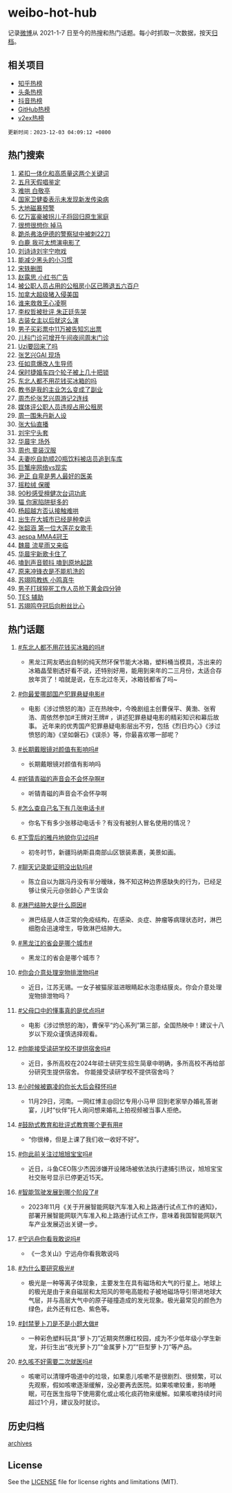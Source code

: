 # weibo-hot-hub

记录[微博](https://www.weibo.com)从 2021-1-7 日至今的热搜和热门话题。每小时抓取一次数据，按天[归档](archives)。

## 相关项目

- [知乎热榜](https://github.com/lonnyzhang423/zhihu-hot-hub)
- [头条热榜](https://github.com/lonnyzhang423/toutiao-hot-hub)
- [抖音热榜](https://github.com/lonnyzhang423/douyin-hot-hub)
- [GitHub热榜](https://github.com/lonnyzhang423/github-hot-hub)
- [v2ex热榜](https://github.com/lonnyzhang423/v2ex-hot-hub)


`更新时间：2023-12-03 04:09:12 +0800`

## 热门搜索

1. [紧扣一体化和高质量这两个关键词](https://m.weibo.cn/search?containerid=100103type%3D1%26t%3D10%26q%3D%23%E7%B4%A7%E6%89%A3%E4%B8%80%E4%BD%93%E5%8C%96%E5%92%8C%E9%AB%98%E8%B4%A8%E9%87%8F%E8%BF%99%E4%B8%A4%E4%B8%AA%E5%85%B3%E9%94%AE%E8%AF%8D%23&stream_entry_id=51&isnewpage=1&extparam=seat%3D1%26filter_type%3Drealtimehot%26cate%3D10103%26stream_entry_id%3D51%26dgr%3D0%26q%3D%2523%25E7%25B4%25A7%25E6%2589%25A3%25E4%25B8%2580%25E4%25BD%2593%25E5%258C%2596%25E5%2592%258C%25E9%25AB%2598%25E8%25B4%25A8%25E9%2587%258F%25E8%25BF%2599%25E4%25B8%25A4%25E4%25B8%25AA%25E5%2585%25B3%25E9%2594%25AE%25E8%25AF%258D%2523%26c_type%3D51%26pos%3D0%26display_time%3D1701547751%26pre_seqid%3D1701547751358016154158)
1. [五月天假唱鉴定](https://m.weibo.cn/search?containerid=100103type%3D1%26t%3D10%26q%3D%E4%BA%94%E6%9C%88%E5%A4%A9%E5%81%87%E5%94%B1%E9%89%B4%E5%AE%9A&stream_entry_id=31&isnewpage=1&extparam=seat%3D1%26lcate%3D5001%26realpos%3D1%26stream_entry_id%3D31%26dgr%3D0%26pos%3D0%26band_rank%3D1%26cate%3D5001%26filter_type%3Drealtimehot%26q%3D%25E4%25BA%2594%25E6%259C%2588%25E5%25A4%25A9%25E5%2581%2587%25E5%2594%25B1%25E9%2589%25B4%25E5%25AE%259A%26flag%3D2%26c_type%3D31%26display_time%3D1701547751%26pre_seqid%3D1701547751358016154158)
1. [难哄 白敬亭](https://m.weibo.cn/search?containerid=100103type%3D1%26t%3D10%26q%3D%E9%9A%BE%E5%93%84+%E7%99%BD%E6%95%AC%E4%BA%AD&stream_entry_id=31&isnewpage=1&extparam=seat%3D1%26lcate%3D5001%26realpos%3D2%26stream_entry_id%3D31%26dgr%3D0%26pos%3D1%26band_rank%3D2%26cate%3D5001%26filter_type%3Drealtimehot%26q%3D%25E9%259A%25BE%25E5%2593%2584%2520%25E7%2599%25BD%25E6%2595%25AC%25E4%25BA%25AD%26flag%3D2%26c_type%3D31%26display_time%3D1701547751%26pre_seqid%3D1701547751358016154158)
1. [国家卫健委表示未发现新发传染病](https://m.weibo.cn/search?containerid=100103type%3D1%26t%3D10%26q%3D%23%E5%9B%BD%E5%AE%B6%E5%8D%AB%E5%81%A5%E5%A7%94%E8%A1%A8%E7%A4%BA%E6%9C%AA%E5%8F%91%E7%8E%B0%E6%96%B0%E5%8F%91%E4%BC%A0%E6%9F%93%E7%97%85%23&stream_entry_id=31&isnewpage=1&extparam=seat%3D1%26lcate%3D5001%26realpos%3D3%26stream_entry_id%3D31%26dgr%3D0%26pos%3D2%26band_rank%3D3%26cate%3D5001%26filter_type%3Drealtimehot%26q%3D%2523%25E5%259B%25BD%25E5%25AE%25B6%25E5%258D%25AB%25E5%2581%25A5%25E5%25A7%2594%25E8%25A1%25A8%25E7%25A4%25BA%25E6%259C%25AA%25E5%258F%2591%25E7%258E%25B0%25E6%2596%25B0%25E5%258F%2591%25E4%25BC%25A0%25E6%259F%2593%25E7%2597%2585%2523%26flag%3D0%26c_type%3D31%26display_time%3D1701547751%26pre_seqid%3D1701547751358016154158)
1. [大地磁暴预警](https://m.weibo.cn/search?containerid=100103type%3D1%26t%3D10%26q%3D%23%E5%A4%A7%E5%9C%B0%E7%A3%81%E6%9A%B4%E9%A2%84%E8%AD%A6%23&stream_entry_id=31&isnewpage=1&extparam=seat%3D1%26lcate%3D5001%26realpos%3D4%26stream_entry_id%3D31%26dgr%3D0%26pos%3D3%26band_rank%3D4%26cate%3D5001%26filter_type%3Drealtimehot%26q%3D%2523%25E5%25A4%25A7%25E5%259C%25B0%25E7%25A3%2581%25E6%259A%25B4%25E9%25A2%2584%25E8%25AD%25A6%2523%26flag%3D2%26c_type%3D31%26display_time%3D1701547751%26pre_seqid%3D1701547751358016154158)
1. [亿万富豪被拐儿子将回归原生家庭](https://m.weibo.cn/search?containerid=100103type%3D1%26t%3D10%26q%3D%23%E4%BA%BF%E4%B8%87%E5%AF%8C%E8%B1%AA%E8%A2%AB%E6%8B%90%E5%84%BF%E5%AD%90%E5%B0%86%E5%9B%9E%E5%BD%92%E5%8E%9F%E7%94%9F%E5%AE%B6%E5%BA%AD%23&stream_entry_id=31&isnewpage=1&extparam=seat%3D1%26lcate%3D5001%26realpos%3D5%26stream_entry_id%3D31%26dgr%3D0%26pos%3D4%26band_rank%3D5%26cate%3D5001%26filter_type%3Drealtimehot%26q%3D%2523%25E4%25BA%25BF%25E4%25B8%2587%25E5%25AF%258C%25E8%25B1%25AA%25E8%25A2%25AB%25E6%258B%2590%25E5%2584%25BF%25E5%25AD%2590%25E5%25B0%2586%25E5%259B%259E%25E5%25BD%2592%25E5%258E%259F%25E7%2594%259F%25E5%25AE%25B6%25E5%25BA%25AD%2523%26flag%3D2%26c_type%3D31%26display_time%3D1701547751%26pre_seqid%3D1701547751358016154158)
1. [很想很想你 掉马](https://m.weibo.cn/search?containerid=100103type%3D1%26t%3D10%26q%3D%E5%BE%88%E6%83%B3%E5%BE%88%E6%83%B3%E4%BD%A0+%E6%8E%89%E9%A9%AC&stream_entry_id=31&isnewpage=1&extparam=seat%3D1%26lcate%3D5001%26realpos%3D6%26stream_entry_id%3D31%26dgr%3D0%26pos%3D5%26band_rank%3D6%26cate%3D5001%26filter_type%3Drealtimehot%26q%3D%25E5%25BE%2588%25E6%2583%25B3%25E5%25BE%2588%25E6%2583%25B3%25E4%25BD%25A0%2520%25E6%258E%2589%25E9%25A9%25AC%26flag%3D2%26c_type%3D31%26display_time%3D1701547751%26pre_seqid%3D1701547751358016154158)
1. [跪杀弗洛伊德的警察狱中被刺22刀](https://m.weibo.cn/search?containerid=100103type%3D1%26t%3D10%26q%3D%23%E8%B7%AA%E6%9D%80%E5%BC%97%E6%B4%9B%E4%BC%8A%E5%BE%B7%E7%9A%84%E8%AD%A6%E5%AF%9F%E7%8B%B1%E4%B8%AD%E8%A2%AB%E5%88%BA22%E5%88%80%23&stream_entry_id=31&isnewpage=1&extparam=seat%3D1%26lcate%3D5001%26realpos%3D7%26stream_entry_id%3D31%26dgr%3D0%26pos%3D6%26band_rank%3D7%26cate%3D5001%26filter_type%3Drealtimehot%26q%3D%2523%25E8%25B7%25AA%25E6%259D%2580%25E5%25BC%2597%25E6%25B4%259B%25E4%25BC%258A%25E5%25BE%25B7%25E7%259A%2584%25E8%25AD%25A6%25E5%25AF%259F%25E7%258B%25B1%25E4%25B8%25AD%25E8%25A2%25AB%25E5%2588%25BA22%25E5%2588%2580%2523%26flag%3D2%26c_type%3D31%26display_time%3D1701547751%26pre_seqid%3D1701547751358016154158)
1. [白鹿 我可太想演电影了](https://m.weibo.cn/search?containerid=100103type%3D1%26t%3D10%26q%3D%E7%99%BD%E9%B9%BF+%E6%88%91%E5%8F%AF%E5%A4%AA%E6%83%B3%E6%BC%94%E7%94%B5%E5%BD%B1%E4%BA%86&stream_entry_id=31&isnewpage=1&extparam=seat%3D1%26lcate%3D5001%26realpos%3D8%26stream_entry_id%3D31%26dgr%3D0%26pos%3D7%26band_rank%3D8%26cate%3D5001%26filter_type%3Drealtimehot%26q%3D%25E7%2599%25BD%25E9%25B9%25BF%2520%25E6%2588%2591%25E5%258F%25AF%25E5%25A4%25AA%25E6%2583%25B3%25E6%25BC%2594%25E7%2594%25B5%25E5%25BD%25B1%25E4%25BA%2586%26flag%3D2%26c_type%3D31%26display_time%3D1701547751%26pre_seqid%3D1701547751358016154158)
1. [刘诗诗刘宇宁吻戏](https://m.weibo.cn/search?containerid=100103type%3D1%26t%3D10%26q%3D%E5%88%98%E8%AF%97%E8%AF%97%E5%88%98%E5%AE%87%E5%AE%81%E5%90%BB%E6%88%8F&stream_entry_id=31&isnewpage=1&extparam=seat%3D1%26lcate%3D5001%26realpos%3D9%26stream_entry_id%3D31%26dgr%3D0%26pos%3D8%26band_rank%3D9%26cate%3D5001%26filter_type%3Drealtimehot%26q%3D%25E5%2588%2598%25E8%25AF%2597%25E8%25AF%2597%25E5%2588%2598%25E5%25AE%2587%25E5%25AE%2581%25E5%2590%25BB%25E6%2588%258F%26flag%3D0%26c_type%3D31%26display_time%3D1701547751%26pre_seqid%3D1701547751358016154158)
1. [能减少黑头的小习惯](https://m.weibo.cn/search?containerid=100103type%3D1%26t%3D10%26q%3D%E8%83%BD%E5%87%8F%E5%B0%91%E9%BB%91%E5%A4%B4%E7%9A%84%E5%B0%8F%E4%B9%A0%E6%83%AF&stream_entry_id=31&isnewpage=1&extparam=seat%3D1%26lcate%3D5001%26realpos%3D10%26stream_entry_id%3D31%26dgr%3D0%26pos%3D9%26band_rank%3D10%26cate%3D5001%26filter_type%3Drealtimehot%26q%3D%25E8%2583%25BD%25E5%2587%258F%25E5%25B0%2591%25E9%25BB%2591%25E5%25A4%25B4%25E7%259A%2584%25E5%25B0%258F%25E4%25B9%25A0%25E6%2583%25AF%26flag%3D2%26c_type%3D31%26display_time%3D1701547751%26pre_seqid%3D1701547751358016154158)
1. [宋轶删图](https://m.weibo.cn/search?containerid=100103type%3D1%26t%3D10%26q%3D%23%E5%AE%8B%E8%BD%B6%E5%88%A0%E5%9B%BE%23&stream_entry_id=31&isnewpage=1&extparam=seat%3D1%26lcate%3D5001%26realpos%3D11%26stream_entry_id%3D31%26dgr%3D0%26pos%3D10%26band_rank%3D11%26cate%3D5001%26filter_type%3Drealtimehot%26q%3D%2523%25E5%25AE%258B%25E8%25BD%25B6%25E5%2588%25A0%25E5%259B%25BE%2523%26flag%3D2%26c_type%3D31%26display_time%3D1701547751%26pre_seqid%3D1701547751358016154158)
1. [赵露思 小红书广告](https://m.weibo.cn/search?containerid=100103type%3D1%26t%3D10%26q%3D%E8%B5%B5%E9%9C%B2%E6%80%9D+%E5%B0%8F%E7%BA%A2%E4%B9%A6%E5%B9%BF%E5%91%8A&stream_entry_id=31&isnewpage=1&extparam=seat%3D1%26lcate%3D5001%26realpos%3D12%26stream_entry_id%3D31%26dgr%3D0%26pos%3D11%26band_rank%3D12%26cate%3D5001%26filter_type%3Drealtimehot%26q%3D%25E8%25B5%25B5%25E9%259C%25B2%25E6%2580%259D%2520%25E5%25B0%258F%25E7%25BA%25A2%25E4%25B9%25A6%25E5%25B9%25BF%25E5%2591%258A%26flag%3D2%26c_type%3D31%26display_time%3D1701547751%26pre_seqid%3D1701547751358016154158)
1. [被公职人员占用的公租房小区已腾退五六百户](https://m.weibo.cn/search?containerid=100103type%3D1%26t%3D10%26q%3D%23%E8%A2%AB%E5%85%AC%E8%81%8C%E4%BA%BA%E5%91%98%E5%8D%A0%E7%94%A8%E7%9A%84%E5%85%AC%E7%A7%9F%E6%88%BF%E5%B0%8F%E5%8C%BA%E5%B7%B2%E8%85%BE%E9%80%80%E4%BA%94%E5%85%AD%E7%99%BE%E6%88%B7%23&stream_entry_id=31&isnewpage=1&extparam=seat%3D1%26lcate%3D5001%26realpos%3D13%26stream_entry_id%3D31%26dgr%3D0%26pos%3D12%26band_rank%3D13%26cate%3D5001%26filter_type%3Drealtimehot%26q%3D%2523%25E8%25A2%25AB%25E5%2585%25AC%25E8%2581%258C%25E4%25BA%25BA%25E5%2591%2598%25E5%258D%25A0%25E7%2594%25A8%25E7%259A%2584%25E5%2585%25AC%25E7%25A7%259F%25E6%2588%25BF%25E5%25B0%258F%25E5%258C%25BA%25E5%25B7%25B2%25E8%2585%25BE%25E9%2580%2580%25E4%25BA%2594%25E5%2585%25AD%25E7%2599%25BE%25E6%2588%25B7%2523%26flag%3D2%26c_type%3D31%26display_time%3D1701547751%26pre_seqid%3D1701547751358016154158)
1. [加拿大超级猪入侵美国](https://m.weibo.cn/search?containerid=100103type%3D1%26t%3D10%26q%3D%23%E5%8A%A0%E6%8B%BF%E5%A4%A7%E8%B6%85%E7%BA%A7%E7%8C%AA%E5%85%A5%E4%BE%B5%E7%BE%8E%E5%9B%BD%23&stream_entry_id=31&isnewpage=1&extparam=seat%3D1%26lcate%3D5001%26realpos%3D14%26stream_entry_id%3D31%26dgr%3D0%26pos%3D13%26band_rank%3D14%26cate%3D5001%26filter_type%3Drealtimehot%26q%3D%2523%25E5%258A%25A0%25E6%258B%25BF%25E5%25A4%25A7%25E8%25B6%2585%25E7%25BA%25A7%25E7%258C%25AA%25E5%2585%25A5%25E4%25BE%25B5%25E7%25BE%258E%25E5%259B%25BD%2523%26flag%3D2%26c_type%3D31%26display_time%3D1701547751%26pre_seqid%3D1701547751358016154158)
1. [谁来救救王心凌啊](https://m.weibo.cn/search?containerid=100103type%3D1%26t%3D10%26q%3D%E8%B0%81%E6%9D%A5%E6%95%91%E6%95%91%E7%8E%8B%E5%BF%83%E5%87%8C%E5%95%8A&stream_entry_id=31&isnewpage=1&extparam=seat%3D1%26lcate%3D5001%26realpos%3D15%26stream_entry_id%3D31%26dgr%3D0%26pos%3D14%26band_rank%3D15%26cate%3D5001%26filter_type%3Drealtimehot%26q%3D%25E8%25B0%2581%25E6%259D%25A5%25E6%2595%2591%25E6%2595%2591%25E7%258E%258B%25E5%25BF%2583%25E5%2587%258C%25E5%2595%258A%26flag%3D2%26c_type%3D31%26display_time%3D1701547751%26pre_seqid%3D1701547751358016154158)
1. [李权哲被批评 朱正廷先哭](https://m.weibo.cn/search?containerid=100103type%3D1%26t%3D10%26q%3D%E6%9D%8E%E6%9D%83%E5%93%B2%E8%A2%AB%E6%89%B9%E8%AF%84+%E6%9C%B1%E6%AD%A3%E5%BB%B7%E5%85%88%E5%93%AD&stream_entry_id=31&isnewpage=1&extparam=seat%3D1%26lcate%3D5001%26realpos%3D16%26stream_entry_id%3D31%26dgr%3D0%26pos%3D15%26band_rank%3D16%26cate%3D5001%26filter_type%3Drealtimehot%26q%3D%25E6%259D%258E%25E6%259D%2583%25E5%2593%25B2%25E8%25A2%25AB%25E6%2589%25B9%25E8%25AF%2584%2520%25E6%259C%25B1%25E6%25AD%25A3%25E5%25BB%25B7%25E5%2585%2588%25E5%2593%25AD%26flag%3D2%26c_type%3D31%26display_time%3D1701547751%26pre_seqid%3D1701547751358016154158)
1. [古装女主以后就这么演](https://m.weibo.cn/search?containerid=100103type%3D1%26t%3D10%26q%3D%E5%8F%A4%E8%A3%85%E5%A5%B3%E4%B8%BB%E4%BB%A5%E5%90%8E%E5%B0%B1%E8%BF%99%E4%B9%88%E6%BC%94&stream_entry_id=31&isnewpage=1&extparam=seat%3D1%26lcate%3D5001%26realpos%3D17%26stream_entry_id%3D31%26dgr%3D0%26pos%3D16%26band_rank%3D17%26cate%3D5001%26filter_type%3Drealtimehot%26q%3D%25E5%258F%25A4%25E8%25A3%2585%25E5%25A5%25B3%25E4%25B8%25BB%25E4%25BB%25A5%25E5%2590%258E%25E5%25B0%25B1%25E8%25BF%2599%25E4%25B9%2588%25E6%25BC%2594%26flag%3D0%26c_type%3D31%26display_time%3D1701547751%26pre_seqid%3D1701547751358016154158)
1. [男子买彩票中11万被告知忘出票](https://m.weibo.cn/search?containerid=100103type%3D1%26t%3D10%26q%3D%23%E7%94%B7%E5%AD%90%E4%B9%B0%E5%BD%A9%E7%A5%A8%E4%B8%AD11%E4%B8%87%E8%A2%AB%E5%91%8A%E7%9F%A5%E5%BF%98%E5%87%BA%E7%A5%A8%23&stream_entry_id=31&isnewpage=1&extparam=seat%3D1%26lcate%3D5001%26realpos%3D18%26stream_entry_id%3D31%26dgr%3D0%26pos%3D17%26band_rank%3D18%26cate%3D5001%26filter_type%3Drealtimehot%26q%3D%2523%25E7%2594%25B7%25E5%25AD%2590%25E4%25B9%25B0%25E5%25BD%25A9%25E7%25A5%25A8%25E4%25B8%25AD11%25E4%25B8%2587%25E8%25A2%25AB%25E5%2591%258A%25E7%259F%25A5%25E5%25BF%2598%25E5%2587%25BA%25E7%25A5%25A8%2523%26flag%3D0%26c_type%3D31%26display_time%3D1701547751%26pre_seqid%3D1701547751358016154158)
1. [儿科门诊可增开午间夜间周末门诊](https://m.weibo.cn/search?containerid=100103type%3D1%26t%3D10%26q%3D%23%E5%84%BF%E7%A7%91%E9%97%A8%E8%AF%8A%E5%8F%AF%E5%A2%9E%E5%BC%80%E5%8D%88%E9%97%B4%E5%A4%9C%E9%97%B4%E5%91%A8%E6%9C%AB%E9%97%A8%E8%AF%8A%23&stream_entry_id=31&isnewpage=1&extparam=seat%3D1%26lcate%3D5001%26realpos%3D19%26stream_entry_id%3D31%26dgr%3D0%26pos%3D18%26band_rank%3D19%26cate%3D5001%26filter_type%3Drealtimehot%26q%3D%2523%25E5%2584%25BF%25E7%25A7%2591%25E9%2597%25A8%25E8%25AF%258A%25E5%258F%25AF%25E5%25A2%259E%25E5%25BC%2580%25E5%258D%2588%25E9%2597%25B4%25E5%25A4%259C%25E9%2597%25B4%25E5%2591%25A8%25E6%259C%25AB%25E9%2597%25A8%25E8%25AF%258A%2523%26flag%3D1%26c_type%3D31%26display_time%3D1701547751%26pre_seqid%3D1701547751358016154158)
1. [Uzi要回来了吗](https://m.weibo.cn/search?containerid=100103type%3D1%26t%3D10%26q%3DUzi%E8%A6%81%E5%9B%9E%E6%9D%A5%E4%BA%86%E5%90%97&stream_entry_id=31&isnewpage=1&extparam=seat%3D1%26lcate%3D5001%26realpos%3D20%26stream_entry_id%3D31%26dgr%3D0%26pos%3D19%26band_rank%3D20%26cate%3D5001%26filter_type%3Drealtimehot%26q%3DUzi%25E8%25A6%2581%25E5%259B%259E%25E6%259D%25A5%25E4%25BA%2586%25E5%2590%2597%26flag%3D0%26c_type%3D31%26display_time%3D1701547751%26pre_seqid%3D1701547751358016154158)
1. [张艺兴GAI 现场](https://m.weibo.cn/search?containerid=100103type%3D1%26t%3D10%26q%3D%E5%BC%A0%E8%89%BA%E5%85%B4GAI+%E7%8E%B0%E5%9C%BA&stream_entry_id=31&isnewpage=1&extparam=seat%3D1%26lcate%3D5001%26realpos%3D21%26stream_entry_id%3D31%26dgr%3D0%26pos%3D20%26band_rank%3D21%26cate%3D5001%26filter_type%3Drealtimehot%26q%3D%25E5%25BC%25A0%25E8%2589%25BA%25E5%2585%25B4GAI%2520%25E7%258E%25B0%25E5%259C%25BA%26flag%3D1%26c_type%3D31%26display_time%3D1701547751%26pre_seqid%3D1701547751358016154158)
1. [任如意爆改人生导师](https://m.weibo.cn/search?containerid=100103type%3D1%26t%3D10%26q%3D%E4%BB%BB%E5%A6%82%E6%84%8F%E7%88%86%E6%94%B9%E4%BA%BA%E7%94%9F%E5%AF%BC%E5%B8%88&stream_entry_id=31&isnewpage=1&extparam=seat%3D1%26lcate%3D5001%26realpos%3D22%26stream_entry_id%3D31%26dgr%3D0%26pos%3D21%26band_rank%3D22%26cate%3D5001%26filter_type%3Drealtimehot%26q%3D%25E4%25BB%25BB%25E5%25A6%2582%25E6%2584%258F%25E7%2588%2586%25E6%2594%25B9%25E4%25BA%25BA%25E7%2594%259F%25E5%25AF%25BC%25E5%25B8%2588%26flag%3D0%26c_type%3D31%26display_time%3D1701547751%26pre_seqid%3D1701547751358016154158)
1. [保时捷婚车四个轮子被上几十把锁](https://m.weibo.cn/search?containerid=100103type%3D1%26t%3D10%26q%3D%23%E4%BF%9D%E6%97%B6%E6%8D%B7%E5%A9%9A%E8%BD%A6%E5%9B%9B%E4%B8%AA%E8%BD%AE%E5%AD%90%E8%A2%AB%E4%B8%8A%E5%87%A0%E5%8D%81%E6%8A%8A%E9%94%81%23&stream_entry_id=31&isnewpage=1&extparam=seat%3D1%26lcate%3D5001%26realpos%3D23%26stream_entry_id%3D31%26dgr%3D0%26pos%3D22%26band_rank%3D23%26cate%3D5001%26filter_type%3Drealtimehot%26q%3D%2523%25E4%25BF%259D%25E6%2597%25B6%25E6%258D%25B7%25E5%25A9%259A%25E8%25BD%25A6%25E5%259B%259B%25E4%25B8%25AA%25E8%25BD%25AE%25E5%25AD%2590%25E8%25A2%25AB%25E4%25B8%258A%25E5%2587%25A0%25E5%258D%2581%25E6%258A%258A%25E9%2594%2581%2523%26flag%3D0%26c_type%3D31%26display_time%3D1701547751%26pre_seqid%3D1701547751358016154158)
1. [东北人都不用花钱买冰箱的吗](https://m.weibo.cn/search?containerid=100103type%3D1%26t%3D10%26q%3D%23%E4%B8%9C%E5%8C%97%E4%BA%BA%E9%83%BD%E4%B8%8D%E7%94%A8%E8%8A%B1%E9%92%B1%E4%B9%B0%E5%86%B0%E7%AE%B1%E7%9A%84%E5%90%97%23&stream_entry_id=31&isnewpage=1&extparam=seat%3D1%26lcate%3D5001%26realpos%3D24%26stream_entry_id%3D31%26dgr%3D0%26pos%3D23%26band_rank%3D24%26cate%3D5001%26filter_type%3Drealtimehot%26q%3D%2523%25E4%25B8%259C%25E5%258C%2597%25E4%25BA%25BA%25E9%2583%25BD%25E4%25B8%258D%25E7%2594%25A8%25E8%258A%25B1%25E9%2592%25B1%25E4%25B9%25B0%25E5%2586%25B0%25E7%25AE%25B1%25E7%259A%2584%25E5%2590%2597%2523%26flag%3D32768%26c_type%3D31%26display_time%3D1701547751%26pre_seqid%3D1701547751358016154158)
1. [教书是我的主业怎么变成了副业](https://m.weibo.cn/search?containerid=100103type%3D1%26t%3D10%26q%3D%23%E6%95%99%E4%B9%A6%E6%98%AF%E6%88%91%E7%9A%84%E4%B8%BB%E4%B8%9A%E6%80%8E%E4%B9%88%E5%8F%98%E6%88%90%E4%BA%86%E5%89%AF%E4%B8%9A%23&stream_entry_id=31&isnewpage=1&extparam=seat%3D1%26lcate%3D5001%26realpos%3D25%26stream_entry_id%3D31%26dgr%3D0%26pos%3D24%26band_rank%3D25%26cate%3D5001%26filter_type%3Drealtimehot%26q%3D%2523%25E6%2595%2599%25E4%25B9%25A6%25E6%2598%25AF%25E6%2588%2591%25E7%259A%2584%25E4%25B8%25BB%25E4%25B8%259A%25E6%2580%258E%25E4%25B9%2588%25E5%258F%2598%25E6%2588%2590%25E4%25BA%2586%25E5%2589%25AF%25E4%25B8%259A%2523%26flag%3D0%26c_type%3D31%26display_time%3D1701547751%26pre_seqid%3D1701547751358016154158)
1. [周杰伦张艺兴周游记2连线](https://m.weibo.cn/search?containerid=100103type%3D1%26t%3D10%26q%3D%23%E5%91%A8%E6%9D%B0%E4%BC%A6%E5%BC%A0%E8%89%BA%E5%85%B4%E5%91%A8%E6%B8%B8%E8%AE%B02%E8%BF%9E%E7%BA%BF%23&stream_entry_id=31&isnewpage=1&extparam=seat%3D1%26lcate%3D5001%26realpos%3D26%26stream_entry_id%3D31%26dgr%3D0%26pos%3D25%26band_rank%3D26%26cate%3D5001%26filter_type%3Drealtimehot%26q%3D%2523%25E5%2591%25A8%25E6%259D%25B0%25E4%25BC%25A6%25E5%25BC%25A0%25E8%2589%25BA%25E5%2585%25B4%25E5%2591%25A8%25E6%25B8%25B8%25E8%25AE%25B02%25E8%25BF%259E%25E7%25BA%25BF%2523%26flag%3D1%26c_type%3D31%26display_time%3D1701547751%26pre_seqid%3D1701547751358016154158)
1. [媒体评公职人员违规占用公租房](https://m.weibo.cn/search?containerid=100103type%3D1%26t%3D10%26q%3D%23%E5%AA%92%E4%BD%93%E8%AF%84%E5%85%AC%E8%81%8C%E4%BA%BA%E5%91%98%E8%BF%9D%E8%A7%84%E5%8D%A0%E7%94%A8%E5%85%AC%E7%A7%9F%E6%88%BF%23&stream_entry_id=31&isnewpage=1&extparam=seat%3D1%26lcate%3D5001%26realpos%3D27%26stream_entry_id%3D31%26dgr%3D0%26pos%3D26%26band_rank%3D27%26cate%3D5001%26filter_type%3Drealtimehot%26q%3D%2523%25E5%25AA%2592%25E4%25BD%2593%25E8%25AF%2584%25E5%2585%25AC%25E8%2581%258C%25E4%25BA%25BA%25E5%2591%2598%25E8%25BF%259D%25E8%25A7%2584%25E5%258D%25A0%25E7%2594%25A8%25E5%2585%25AC%25E7%25A7%259F%25E6%2588%25BF%2523%26flag%3D1%26c_type%3D31%26display_time%3D1701547751%26pre_seqid%3D1701547751358016154158)
1. [周一围朱丹新人设](https://m.weibo.cn/search?containerid=100103type%3D1%26t%3D10%26q%3D%E5%91%A8%E4%B8%80%E5%9B%B4%E6%9C%B1%E4%B8%B9%E6%96%B0%E4%BA%BA%E8%AE%BE&stream_entry_id=31&isnewpage=1&extparam=seat%3D1%26lcate%3D5001%26realpos%3D28%26stream_entry_id%3D31%26dgr%3D0%26pos%3D27%26band_rank%3D28%26cate%3D5001%26filter_type%3Drealtimehot%26q%3D%25E5%2591%25A8%25E4%25B8%2580%25E5%259B%25B4%25E6%259C%25B1%25E4%25B8%25B9%25E6%2596%25B0%25E4%25BA%25BA%25E8%25AE%25BE%26flag%3D0%26c_type%3D31%26display_time%3D1701547751%26pre_seqid%3D1701547751358016154158)
1. [张大仙直播](https://m.weibo.cn/search?containerid=100103type%3D1%26t%3D10%26q%3D%E5%BC%A0%E5%A4%A7%E4%BB%99%E7%9B%B4%E6%92%AD&stream_entry_id=31&isnewpage=1&extparam=seat%3D1%26lcate%3D5001%26realpos%3D29%26stream_entry_id%3D31%26dgr%3D0%26pos%3D28%26band_rank%3D29%26cate%3D5001%26filter_type%3Drealtimehot%26q%3D%25E5%25BC%25A0%25E5%25A4%25A7%25E4%25BB%2599%25E7%259B%25B4%25E6%2592%25AD%26flag%3D0%26c_type%3D31%26display_time%3D1701547751%26pre_seqid%3D1701547751358016154158)
1. [刘宇宁头套](https://m.weibo.cn/search?containerid=100103type%3D1%26t%3D10%26q%3D%E5%88%98%E5%AE%87%E5%AE%81%E5%A4%B4%E5%A5%97&stream_entry_id=31&isnewpage=1&extparam=seat%3D1%26lcate%3D5001%26realpos%3D30%26stream_entry_id%3D31%26dgr%3D0%26pos%3D29%26band_rank%3D30%26cate%3D5001%26filter_type%3Drealtimehot%26q%3D%25E5%2588%2598%25E5%25AE%2587%25E5%25AE%2581%25E5%25A4%25B4%25E5%25A5%2597%26flag%3D0%26c_type%3D31%26display_time%3D1701547751%26pre_seqid%3D1701547751358016154158)
1. [华晨宇 场外](https://m.weibo.cn/search?containerid=100103type%3D1%26t%3D10%26q%3D%E5%8D%8E%E6%99%A8%E5%AE%87+%E5%9C%BA%E5%A4%96&stream_entry_id=31&isnewpage=1&extparam=seat%3D1%26lcate%3D5001%26realpos%3D31%26stream_entry_id%3D31%26dgr%3D0%26pos%3D30%26band_rank%3D31%26cate%3D5001%26filter_type%3Drealtimehot%26q%3D%25E5%258D%258E%25E6%2599%25A8%25E5%25AE%2587%2520%25E5%259C%25BA%25E5%25A4%2596%26flag%3D0%26c_type%3D31%26display_time%3D1701547751%26pre_seqid%3D1701547751358016154158)
1. [周也 童装汉服](https://m.weibo.cn/search?containerid=100103type%3D1%26t%3D10%26q%3D%E5%91%A8%E4%B9%9F+%E7%AB%A5%E8%A3%85%E6%B1%89%E6%9C%8D&stream_entry_id=31&isnewpage=1&extparam=seat%3D1%26lcate%3D5001%26realpos%3D32%26stream_entry_id%3D31%26dgr%3D0%26pos%3D31%26band_rank%3D32%26cate%3D5001%26filter_type%3Drealtimehot%26q%3D%25E5%2591%25A8%25E4%25B9%259F%2520%25E7%25AB%25A5%25E8%25A3%2585%25E6%25B1%2589%25E6%259C%258D%26flag%3D0%26c_type%3D31%26display_time%3D1701547751%26pre_seqid%3D1701547751358016154158)
1. [夫妻吃自助顺20瓶饮料被店员追到车库](https://m.weibo.cn/search?containerid=100103type%3D1%26t%3D10%26q%3D%23%E5%A4%AB%E5%A6%BB%E5%90%83%E8%87%AA%E5%8A%A9%E9%A1%BA20%E7%93%B6%E9%A5%AE%E6%96%99%E8%A2%AB%E5%BA%97%E5%91%98%E8%BF%BD%E5%88%B0%E8%BD%A6%E5%BA%93%23&stream_entry_id=31&isnewpage=1&extparam=seat%3D1%26lcate%3D5001%26realpos%3D33%26stream_entry_id%3D31%26dgr%3D0%26pos%3D32%26band_rank%3D33%26cate%3D5001%26filter_type%3Drealtimehot%26q%3D%2523%25E5%25A4%25AB%25E5%25A6%25BB%25E5%2590%2583%25E8%2587%25AA%25E5%258A%25A9%25E9%25A1%25BA20%25E7%2593%25B6%25E9%25A5%25AE%25E6%2596%2599%25E8%25A2%25AB%25E5%25BA%2597%25E5%2591%2598%25E8%25BF%25BD%25E5%2588%25B0%25E8%25BD%25A6%25E5%25BA%2593%2523%26flag%3D0%26c_type%3D31%26display_time%3D1701547751%26pre_seqid%3D1701547751358016154158)
1. [巨蟹座网络vs现实](https://m.weibo.cn/search?containerid=100103type%3D1%26t%3D10%26q%3D%E5%B7%A8%E8%9F%B9%E5%BA%A7%E7%BD%91%E7%BB%9Cvs%E7%8E%B0%E5%AE%9E&stream_entry_id=31&isnewpage=1&extparam=seat%3D1%26lcate%3D5001%26realpos%3D34%26stream_entry_id%3D31%26dgr%3D0%26pos%3D33%26band_rank%3D34%26cate%3D5001%26filter_type%3Drealtimehot%26q%3D%25E5%25B7%25A8%25E8%259F%25B9%25E5%25BA%25A7%25E7%25BD%2591%25E7%25BB%259Cvs%25E7%258E%25B0%25E5%25AE%259E%26flag%3D0%26c_type%3D31%26display_time%3D1701547751%26pre_seqid%3D1701547751358016154158)
1. [尹正 自卑是男人最好的医美](https://m.weibo.cn/search?containerid=100103type%3D1%26t%3D10%26q%3D%E5%B0%B9%E6%AD%A3+%E8%87%AA%E5%8D%91%E6%98%AF%E7%94%B7%E4%BA%BA%E6%9C%80%E5%A5%BD%E7%9A%84%E5%8C%BB%E7%BE%8E&stream_entry_id=31&isnewpage=1&extparam=seat%3D1%26lcate%3D5001%26realpos%3D35%26stream_entry_id%3D31%26dgr%3D0%26pos%3D34%26band_rank%3D35%26cate%3D5001%26filter_type%3Drealtimehot%26q%3D%25E5%25B0%25B9%25E6%25AD%25A3%2520%25E8%2587%25AA%25E5%258D%2591%25E6%2598%25AF%25E7%2594%25B7%25E4%25BA%25BA%25E6%259C%2580%25E5%25A5%25BD%25E7%259A%2584%25E5%258C%25BB%25E7%25BE%258E%26flag%3D0%26c_type%3D31%26display_time%3D1701547751%26pre_seqid%3D1701547751358016154158)
1. [摇粒绒 保暖](https://m.weibo.cn/search?containerid=100103type%3D1%26t%3D10%26q%3D%E6%91%87%E7%B2%92%E7%BB%92+%E4%BF%9D%E6%9A%96&stream_entry_id=31&isnewpage=1&extparam=seat%3D1%26lcate%3D5001%26realpos%3D36%26stream_entry_id%3D31%26dgr%3D0%26pos%3D35%26band_rank%3D36%26cate%3D5001%26filter_type%3Drealtimehot%26q%3D%25E6%2591%2587%25E7%25B2%2592%25E7%25BB%2592%2520%25E4%25BF%259D%25E6%259A%2596%26flag%3D0%26c_type%3D31%26display_time%3D1701547751%26pre_seqid%3D1701547751358016154158)
1. [90秒感受檀健次台词功底](https://m.weibo.cn/search?containerid=100103type%3D1%26t%3D10%26q%3D90%E7%A7%92%E6%84%9F%E5%8F%97%E6%AA%80%E5%81%A5%E6%AC%A1%E5%8F%B0%E8%AF%8D%E5%8A%9F%E5%BA%95&stream_entry_id=31&isnewpage=1&extparam=seat%3D1%26lcate%3D5001%26realpos%3D37%26stream_entry_id%3D31%26dgr%3D0%26pos%3D36%26band_rank%3D37%26cate%3D5001%26filter_type%3Drealtimehot%26q%3D90%25E7%25A7%2592%25E6%2584%259F%25E5%258F%2597%25E6%25AA%2580%25E5%2581%25A5%25E6%25AC%25A1%25E5%258F%25B0%25E8%25AF%258D%25E5%258A%259F%25E5%25BA%2595%26flag%3D0%26c_type%3D31%26display_time%3D1701547751%26pre_seqid%3D1701547751358016154158)
1. [猫 你家陷阱挺多的](https://m.weibo.cn/search?containerid=100103type%3D1%26t%3D10%26q%3D%E7%8C%AB+%E4%BD%A0%E5%AE%B6%E9%99%B7%E9%98%B1%E6%8C%BA%E5%A4%9A%E7%9A%84&stream_entry_id=31&isnewpage=1&extparam=seat%3D1%26lcate%3D5001%26realpos%3D38%26stream_entry_id%3D31%26dgr%3D0%26pos%3D37%26band_rank%3D38%26cate%3D5001%26filter_type%3Drealtimehot%26q%3D%25E7%258C%25AB%2520%25E4%25BD%25A0%25E5%25AE%25B6%25E9%2599%25B7%25E9%2598%25B1%25E6%258C%25BA%25E5%25A4%259A%25E7%259A%2584%26flag%3D0%26c_type%3D31%26display_time%3D1701547751%26pre_seqid%3D1701547751358016154158)
1. [杨超越方否认接触难哄](https://m.weibo.cn/search?containerid=100103type%3D1%26t%3D10%26q%3D%23%E6%9D%A8%E8%B6%85%E8%B6%8A%E6%96%B9%E5%90%A6%E8%AE%A4%E6%8E%A5%E8%A7%A6%E9%9A%BE%E5%93%84%23&stream_entry_id=31&isnewpage=1&extparam=seat%3D1%26lcate%3D5001%26realpos%3D39%26stream_entry_id%3D31%26dgr%3D0%26pos%3D38%26band_rank%3D39%26cate%3D5001%26filter_type%3Drealtimehot%26q%3D%2523%25E6%259D%25A8%25E8%25B6%2585%25E8%25B6%258A%25E6%2596%25B9%25E5%2590%25A6%25E8%25AE%25A4%25E6%258E%25A5%25E8%25A7%25A6%25E9%259A%25BE%25E5%2593%2584%2523%26flag%3D0%26c_type%3D31%26display_time%3D1701547751%26pre_seqid%3D1701547751358016154158)
1. [出生在大城市已经是种幸运](https://m.weibo.cn/search?containerid=100103type%3D1%26t%3D10%26q%3D%23%E5%87%BA%E7%94%9F%E5%9C%A8%E5%A4%A7%E5%9F%8E%E5%B8%82%E5%B7%B2%E7%BB%8F%E6%98%AF%E7%A7%8D%E5%B9%B8%E8%BF%90%23&stream_entry_id=31&isnewpage=1&extparam=seat%3D1%26lcate%3D5001%26realpos%3D40%26stream_entry_id%3D31%26dgr%3D0%26pos%3D39%26band_rank%3D40%26cate%3D5001%26filter_type%3Drealtimehot%26q%3D%2523%25E5%2587%25BA%25E7%2594%259F%25E5%259C%25A8%25E5%25A4%25A7%25E5%259F%258E%25E5%25B8%2582%25E5%25B7%25B2%25E7%25BB%258F%25E6%2598%25AF%25E7%25A7%258D%25E5%25B9%25B8%25E8%25BF%2590%2523%26flag%3D0%26c_type%3D31%26display_time%3D1701547751%26pre_seqid%3D1701547751358016154158)
1. [张韶涵 第一位大莲花女歌手](https://m.weibo.cn/search?containerid=100103type%3D1%26t%3D10%26q%3D%E5%BC%A0%E9%9F%B6%E6%B6%B5+%E7%AC%AC%E4%B8%80%E4%BD%8D%E5%A4%A7%E8%8E%B2%E8%8A%B1%E5%A5%B3%E6%AD%8C%E6%89%8B&stream_entry_id=31&isnewpage=1&extparam=seat%3D1%26lcate%3D5001%26realpos%3D41%26stream_entry_id%3D31%26dgr%3D0%26pos%3D40%26band_rank%3D41%26cate%3D5001%26filter_type%3Drealtimehot%26q%3D%25E5%25BC%25A0%25E9%259F%25B6%25E6%25B6%25B5%2520%25E7%25AC%25AC%25E4%25B8%2580%25E4%25BD%258D%25E5%25A4%25A7%25E8%258E%25B2%25E8%258A%25B1%25E5%25A5%25B3%25E6%25AD%258C%25E6%2589%258B%26flag%3D0%26c_type%3D31%26display_time%3D1701547751%26pre_seqid%3D1701547751358016154158)
1. [aespa MMA4冠王](https://m.weibo.cn/search?containerid=100103type%3D1%26t%3D10%26q%3Daespa+MMA4%E5%86%A0%E7%8E%8B&stream_entry_id=31&isnewpage=1&extparam=seat%3D1%26lcate%3D5001%26realpos%3D42%26stream_entry_id%3D31%26dgr%3D0%26pos%3D41%26band_rank%3D42%26cate%3D5001%26filter_type%3Drealtimehot%26q%3Daespa%2520MMA4%25E5%2586%25A0%25E7%258E%258B%26flag%3D0%26c_type%3D31%26display_time%3D1701547751%26pre_seqid%3D1701547751358016154158)
1. [魏晨 流星雨又来临](https://m.weibo.cn/search?containerid=100103type%3D1%26t%3D10%26q%3D%E9%AD%8F%E6%99%A8+%E6%B5%81%E6%98%9F%E9%9B%A8%E5%8F%88%E6%9D%A5%E4%B8%B4&stream_entry_id=31&isnewpage=1&extparam=seat%3D1%26lcate%3D5001%26realpos%3D43%26stream_entry_id%3D31%26dgr%3D0%26pos%3D42%26band_rank%3D43%26cate%3D5001%26filter_type%3Drealtimehot%26q%3D%25E9%25AD%258F%25E6%2599%25A8%2520%25E6%25B5%2581%25E6%2598%259F%25E9%259B%25A8%25E5%258F%2588%25E6%259D%25A5%25E4%25B8%25B4%26flag%3D0%26c_type%3D31%26display_time%3D1701547751%26pre_seqid%3D1701547751358016154158)
1. [华晨宇新歌卡住了](https://m.weibo.cn/search?containerid=100103type%3D1%26t%3D10%26q%3D%23%E5%8D%8E%E6%99%A8%E5%AE%87%E6%96%B0%E6%AD%8C%E5%8D%A1%E4%BD%8F%E4%BA%86%23&stream_entry_id=31&isnewpage=1&extparam=seat%3D1%26lcate%3D5001%26realpos%3D44%26stream_entry_id%3D31%26dgr%3D0%26pos%3D43%26band_rank%3D44%26cate%3D5001%26filter_type%3Drealtimehot%26q%3D%2523%25E5%258D%258E%25E6%2599%25A8%25E5%25AE%2587%25E6%2596%25B0%25E6%25AD%258C%25E5%258D%25A1%25E4%25BD%258F%25E4%25BA%2586%2523%26flag%3D0%26c_type%3D31%26display_time%3D1701547751%26pre_seqid%3D1701547751358016154158)
1. [嗑到声音颤抖 嗑到原地起跳](https://m.weibo.cn/search?containerid=100103type%3D1%26t%3D10%26q%3D%E5%97%91%E5%88%B0%E5%A3%B0%E9%9F%B3%E9%A2%A4%E6%8A%96+%E5%97%91%E5%88%B0%E5%8E%9F%E5%9C%B0%E8%B5%B7%E8%B7%B3&stream_entry_id=31&isnewpage=1&extparam=seat%3D1%26lcate%3D5001%26realpos%3D45%26stream_entry_id%3D31%26dgr%3D0%26pos%3D44%26band_rank%3D45%26cate%3D5001%26filter_type%3Drealtimehot%26q%3D%25E5%2597%2591%25E5%2588%25B0%25E5%25A3%25B0%25E9%259F%25B3%25E9%25A2%25A4%25E6%258A%2596%2520%25E5%2597%2591%25E5%2588%25B0%25E5%258E%259F%25E5%259C%25B0%25E8%25B5%25B7%25E8%25B7%25B3%26flag%3D0%26c_type%3D31%26display_time%3D1701547751%26pre_seqid%3D1701547751358016154158)
1. [原来冲锋衣是不能机洗的](https://m.weibo.cn/search?containerid=100103type%3D1%26t%3D10%26q%3D%23%E5%8E%9F%E6%9D%A5%E5%86%B2%E9%94%8B%E8%A1%A3%E6%98%AF%E4%B8%8D%E8%83%BD%E6%9C%BA%E6%B4%97%E7%9A%84%23&stream_entry_id=31&isnewpage=1&extparam=seat%3D1%26lcate%3D5001%26realpos%3D46%26stream_entry_id%3D31%26dgr%3D0%26pos%3D45%26band_rank%3D46%26cate%3D5001%26filter_type%3Drealtimehot%26q%3D%2523%25E5%258E%259F%25E6%259D%25A5%25E5%2586%25B2%25E9%2594%258B%25E8%25A1%25A3%25E6%2598%25AF%25E4%25B8%258D%25E8%2583%25BD%25E6%259C%25BA%25E6%25B4%2597%25E7%259A%2584%2523%26flag%3D0%26c_type%3D31%26display_time%3D1701547751%26pre_seqid%3D1701547751358016154158)
1. [苏翊鸣教练 小鸣真牛](https://m.weibo.cn/search?containerid=100103type%3D1%26t%3D10%26q%3D%E8%8B%8F%E7%BF%8A%E9%B8%A3%E6%95%99%E7%BB%83+%E5%B0%8F%E9%B8%A3%E7%9C%9F%E7%89%9B&stream_entry_id=31&isnewpage=1&extparam=seat%3D1%26lcate%3D5001%26realpos%3D47%26stream_entry_id%3D31%26dgr%3D0%26pos%3D46%26band_rank%3D47%26cate%3D5001%26filter_type%3Drealtimehot%26q%3D%25E8%258B%258F%25E7%25BF%258A%25E9%25B8%25A3%25E6%2595%2599%25E7%25BB%2583%2520%25E5%25B0%258F%25E9%25B8%25A3%25E7%259C%259F%25E7%2589%259B%26flag%3D0%26c_type%3D31%26display_time%3D1701547751%26pre_seqid%3D1701547751358016154158)
1. [男子打球猝死工作人员抢下黄金四分钟](https://m.weibo.cn/search?containerid=100103type%3D1%26t%3D10%26q%3D%23%E7%94%B7%E5%AD%90%E6%89%93%E7%90%83%E7%8C%9D%E6%AD%BB%E5%B7%A5%E4%BD%9C%E4%BA%BA%E5%91%98%E6%8A%A2%E4%B8%8B%E9%BB%84%E9%87%91%E5%9B%9B%E5%88%86%E9%92%9F%23&stream_entry_id=31&isnewpage=1&extparam=seat%3D1%26lcate%3D5001%26realpos%3D48%26stream_entry_id%3D31%26dgr%3D0%26pos%3D47%26band_rank%3D48%26cate%3D5001%26filter_type%3Drealtimehot%26q%3D%2523%25E7%2594%25B7%25E5%25AD%2590%25E6%2589%2593%25E7%2590%2583%25E7%258C%259D%25E6%25AD%25BB%25E5%25B7%25A5%25E4%25BD%259C%25E4%25BA%25BA%25E5%2591%2598%25E6%258A%25A2%25E4%25B8%258B%25E9%25BB%2584%25E9%2587%2591%25E5%259B%259B%25E5%2588%2586%25E9%2592%259F%2523%26flag%3D32768%26c_type%3D31%26display_time%3D1701547751%26pre_seqid%3D1701547751358016154158)
1. [TES 辅助](https://m.weibo.cn/search?containerid=100103type%3D1%26t%3D10%26q%3DTES+%E8%BE%85%E5%8A%A9&stream_entry_id=31&isnewpage=1&extparam=seat%3D1%26lcate%3D5001%26realpos%3D49%26stream_entry_id%3D31%26dgr%3D0%26pos%3D48%26band_rank%3D49%26cate%3D5001%26filter_type%3Drealtimehot%26q%3DTES%2520%25E8%25BE%2585%25E5%258A%25A9%26flag%3D0%26c_type%3D31%26display_time%3D1701547751%26pre_seqid%3D1701547751358016154158)
1. [苏翊鸣夺冠后向粉丝比心](https://m.weibo.cn/search?containerid=100103type%3D1%26t%3D10%26q%3D%23%E8%8B%8F%E7%BF%8A%E9%B8%A3%E5%A4%BA%E5%86%A0%E5%90%8E%E5%90%91%E7%B2%89%E4%B8%9D%E6%AF%94%E5%BF%83%23&stream_entry_id=31&isnewpage=1&extparam=seat%3D1%26lcate%3D5001%26realpos%3D50%26stream_entry_id%3D31%26dgr%3D0%26pos%3D49%26band_rank%3D50%26cate%3D5001%26filter_type%3Drealtimehot%26q%3D%2523%25E8%258B%258F%25E7%25BF%258A%25E9%25B8%25A3%25E5%25A4%25BA%25E5%2586%25A0%25E5%2590%258E%25E5%2590%2591%25E7%25B2%2589%25E4%25B8%259D%25E6%25AF%2594%25E5%25BF%2583%2523%26flag%3D0%26c_type%3D31%26display_time%3D1701547751%26pre_seqid%3D1701547751358016154158)

## 热门话题

1. [#东北人都不用花钱买冰箱的吗#](https://m.weibo.cn/search?containerid=231522type%3D1%26t%3D10%26q%3D%23%E4%B8%9C%E5%8C%97%E4%BA%BA%E9%83%BD%E4%B8%8D%E7%94%A8%E8%8A%B1%E9%92%B1%E4%B9%B0%E5%86%B0%E7%AE%B1%E7%9A%84%E5%90%97%23&stream_entry_id=128&isnewpage=1&extparam=seat%3D1%26lcate%3D5004%26cate%3D5004%26dgr%3D0%26pos%3D1-0-0%26c_type%3D128%26unitid%3D1701527871358%26display_time%3D1701547752%26pre_seqid%3D170154775263607133202)
    - 黑龙江网友晒出自制的纯天然环保节能大冰箱，塑料桶当模具，冻出来的冰箱晶莹剔透好看不说，还特别好用，能用到来年的二三月份，太适合存放年货了！咱就是说，在东北过冬天，冰箱钱都省了吗~

1. [#你最爱哪部国产犯罪悬疑电影#](https://m.weibo.cn/search?containerid=231522type%3D1%26t%3D10%26q%3D%23%E4%BD%A0%E6%9C%80%E7%88%B1%E5%93%AA%E9%83%A8%E5%9B%BD%E4%BA%A7%E7%8A%AF%E7%BD%AA%E6%82%AC%E7%96%91%E7%94%B5%E5%BD%B1%23&stream_entry_id=128&isnewpage=1&extparam=seat%3D1%26lcate%3D5004%26cate%3D5004%26dgr%3D0%26pos%3D1-0-1%26c_type%3D128%26unitid%3D1701441859663%26display_time%3D1701547752%26pre_seqid%3D170154775263607133202)
    - 电影《涉过愤怒的海》正在热映中，今晚剧组主创曹保平、黄渤、张宥浩、周依然参加#王牌对王牌# ，讲述犯罪悬疑电影的精彩知识和幕后故事。
近年来的优秀国产犯罪悬疑电影层出不穷，包括《烈日灼心》《涉过愤怒的海》《坚如磐石》《误杀》等，你最喜欢哪一部呢？

1. [#长期戴眼镜对颜值有影响吗#](https://m.weibo.cn/search?containerid=231522type%3D1%26t%3D10%26q%3D%23%E9%95%BF%E6%9C%9F%E6%88%B4%E7%9C%BC%E9%95%9C%E5%AF%B9%E9%A2%9C%E5%80%BC%E6%9C%89%E5%BD%B1%E5%93%8D%E5%90%97%23&stream_entry_id=128&isnewpage=1&extparam=seat%3D1%26lcate%3D5004%26cate%3D5004%26dgr%3D0%26pos%3D1-0-2%26c_type%3D128%26unitid%3D1701417194044%26display_time%3D1701547752%26pre_seqid%3D170154775263607133202)
    - 长期戴眼镜对颜值有影响吗

1. [#听锖青磁的声音会不会怀孕啊#](https://m.weibo.cn/search?containerid=231522type%3D1%26t%3D10%26q%3D%23%E5%90%AC%E9%94%96%E9%9D%92%E7%A3%81%E7%9A%84%E5%A3%B0%E9%9F%B3%E4%BC%9A%E4%B8%8D%E4%BC%9A%E6%80%80%E5%AD%95%E5%95%8A%23&stream_entry_id=128&isnewpage=1&extparam=seat%3D1%26lcate%3D5004%26cate%3D5004%26dgr%3D0%26pos%3D1-0-3%26c_type%3D128%26unitid%3D1701421081454%26display_time%3D1701547752%26pre_seqid%3D170154775263607133202)
    - 听锖青磁的声音会不会怀孕啊

1. [#怎么查自己名下有几张电话卡#](https://m.weibo.cn/search?containerid=231522type%3D1%26t%3D10%26q%3D%23%E6%80%8E%E4%B9%88%E6%9F%A5%E8%87%AA%E5%B7%B1%E5%90%8D%E4%B8%8B%E6%9C%89%E5%87%A0%E5%BC%A0%E7%94%B5%E8%AF%9D%E5%8D%A1%23&stream_entry_id=128&isnewpage=1&extparam=seat%3D1%26lcate%3D5004%26cate%3D5004%26dgr%3D0%26pos%3D1-0-4%26c_type%3D128%26unitid%3D1701438242620%26display_time%3D1701547752%26pre_seqid%3D170154775263607133202)
    - 你名下有多少张移动电话卡？有没有被别人冒名使用的情况？

1. [#下雪后的雅丹地貌你见过吗#](https://m.weibo.cn/search?containerid=231522type%3D1%26t%3D10%26q%3D%23%E4%B8%8B%E9%9B%AA%E5%90%8E%E7%9A%84%E9%9B%85%E4%B8%B9%E5%9C%B0%E8%B2%8C%E4%BD%A0%E8%A7%81%E8%BF%87%E5%90%97%23&stream_entry_id=128&isnewpage=1&extparam=seat%3D1%26lcate%3D5004%26cate%3D5004%26dgr%3D0%26pos%3D1-0-5%26c_type%3D128%26unitid%3D1701425923772%26display_time%3D1701547752%26pre_seqid%3D170154775263607133202)
    - 初冬时节，新疆玛纳斯县南部山区银装素裹，美景如画。

1. [#聊天记录能证明没出轨吗#](https://m.weibo.cn/search?containerid=231522type%3D1%26t%3D10%26q%3D%23%E8%81%8A%E5%A4%A9%E8%AE%B0%E5%BD%95%E8%83%BD%E8%AF%81%E6%98%8E%E6%B2%A1%E5%87%BA%E8%BD%A8%E5%90%97%23&stream_entry_id=128&isnewpage=1&extparam=seat%3D1%26lcate%3D5004%26cate%3D5004%26dgr%3D0%26pos%3D1-0-6%26c_type%3D128%26unitid%3D1701415685859%26display_time%3D1701547752%26pre_seqid%3D170154775263607133202)
    - 陈立自以为跟冯丹没有半分暧昧，殊不知这种边界感缺失的行为，已经足够让侯元元@张龄心 产生误会

1. [#淋巴结肿大是什么原因#](https://m.weibo.cn/search?containerid=231522type%3D1%26t%3D10%26q%3D%23%E6%B7%8B%E5%B7%B4%E7%BB%93%E8%82%BF%E5%A4%A7%E6%98%AF%E4%BB%80%E4%B9%88%E5%8E%9F%E5%9B%A0%23&stream_entry_id=128&isnewpage=1&extparam=seat%3D1%26lcate%3D5004%26cate%3D5004%26dgr%3D0%26pos%3D1-0-7%26c_type%3D128%26unitid%3D1701478088248%26display_time%3D1701547752%26pre_seqid%3D170154775263607133202)
    - 淋巴结是人体正常的免疫结构，在感染、炎症、肿瘤等病理状态时，淋巴细胞会迅速增生，导致淋巴结肿大。

1. [#黑龙江的省会是哪个城市#](https://m.weibo.cn/search?containerid=231522type%3D1%26t%3D10%26q%3D%23%E9%BB%91%E9%BE%99%E6%B1%9F%E7%9A%84%E7%9C%81%E4%BC%9A%E6%98%AF%E5%93%AA%E4%B8%AA%E5%9F%8E%E5%B8%82%23&stream_entry_id=128&isnewpage=1&extparam=seat%3D1%26lcate%3D5004%26cate%3D5004%26dgr%3D0%26pos%3D1-0-8%26c_type%3D128%26unitid%3D1701535351401%26display_time%3D1701547752%26pre_seqid%3D170154775263607133202)
    - 黑龙江的省会是哪个城市？

1. [#你会介意处理宠物排泄物吗#](https://m.weibo.cn/search?containerid=231522type%3D1%26t%3D10%26q%3D%23%E4%BD%A0%E4%BC%9A%E4%BB%8B%E6%84%8F%E5%A4%84%E7%90%86%E5%AE%A0%E7%89%A9%E6%8E%92%E6%B3%84%E7%89%A9%E5%90%97%23&stream_entry_id=128&isnewpage=1&extparam=seat%3D1%26lcate%3D5004%26cate%3D5004%26dgr%3D0%26pos%3D1-0-9%26c_type%3D128%26unitid%3D1701420839721%26display_time%3D1701547752%26pre_seqid%3D170154775263607133202)
    - 近日，江苏无锡。一女子被猫尿滋进眼睛起水泡患结膜炎。你会介意处理宠物排泄物吗？ ​

1. [#父母口中的懂事真的是优点吗#](https://m.weibo.cn/search?containerid=231522type%3D1%26t%3D10%26q%3D%23%E7%88%B6%E6%AF%8D%E5%8F%A3%E4%B8%AD%E7%9A%84%E6%87%82%E4%BA%8B%E7%9C%9F%E7%9A%84%E6%98%AF%E4%BC%98%E7%82%B9%E5%90%97%23&stream_entry_id=128&isnewpage=1&extparam=seat%3D1%26lcate%3D5004%26cate%3D5004%26dgr%3D0%26pos%3D1-0-10%26c_type%3D128%26unitid%3D1701494910340%26display_time%3D1701547752%26pre_seqid%3D170154775263607133202)
    - 电影《涉过愤怒的海》，曹保平“灼心系列”第三部，全国热映中！建议十八岁以下观众谨慎选择观看。

1. [#你能接受读研学校不提供宿舍吗#](https://m.weibo.cn/search?containerid=231522type%3D1%26t%3D10%26q%3D%23%E4%BD%A0%E8%83%BD%E6%8E%A5%E5%8F%97%E8%AF%BB%E7%A0%94%E5%AD%A6%E6%A0%A1%E4%B8%8D%E6%8F%90%E4%BE%9B%E5%AE%BF%E8%88%8D%E5%90%97%23&stream_entry_id=128&isnewpage=1&extparam=seat%3D1%26lcate%3D5004%26cate%3D5004%26dgr%3D0%26pos%3D1-0-11%26c_type%3D128%26unitid%3D1701406488444%26display_time%3D1701547752%26pre_seqid%3D170154775263607133202)
    - 近日，多所高校在2024年硕士研究生招生简章中明确，多所高校不再给部分研究生提供宿舍。 你能接受读研学校不提供宿舍吗？ ​

1. [#小时候被霸凌的你长大后会释怀吗#](https://m.weibo.cn/search?containerid=231522type%3D1%26t%3D10%26q%3D%23%E5%B0%8F%E6%97%B6%E5%80%99%E8%A2%AB%E9%9C%B8%E5%87%8C%E7%9A%84%E4%BD%A0%E9%95%BF%E5%A4%A7%E5%90%8E%E4%BC%9A%E9%87%8A%E6%80%80%E5%90%97%23&stream_entry_id=128&isnewpage=1&extparam=seat%3D1%26lcate%3D5004%26cate%3D5004%26dgr%3D0%26pos%3D1-0-12%26c_type%3D128%26unitid%3D1701417186867%26display_time%3D1701547752%26pre_seqid%3D170154775263607133202)
    - 11月29日，河南。一网红博主@回忆专用小马甲 回到老家举办婚礼答谢宴，儿时“伙伴”托人询问想来婚礼上拍视频被当事人拒绝。

1. [#鼓励式教育和批评式教育哪个更有用#](https://m.weibo.cn/search?containerid=231522type%3D1%26t%3D10%26q%3D%23%E9%BC%93%E5%8A%B1%E5%BC%8F%E6%95%99%E8%82%B2%E5%92%8C%E6%89%B9%E8%AF%84%E5%BC%8F%E6%95%99%E8%82%B2%E5%93%AA%E4%B8%AA%E6%9B%B4%E6%9C%89%E7%94%A8%23&stream_entry_id=128&isnewpage=1&extparam=seat%3D1%26lcate%3D5004%26cate%3D5004%26dgr%3D0%26pos%3D1-0-13%26c_type%3D128%26unitid%3D1701420836202%26display_time%3D1701547752%26pre_seqid%3D170154775263607133202)
    - “你很棒，但是上课了我们收一收好不好”。

1. [#你此前关注过旭旭宝宝吗#](https://m.weibo.cn/search?containerid=231522type%3D1%26t%3D10%26q%3D%23%E4%BD%A0%E6%AD%A4%E5%89%8D%E5%85%B3%E6%B3%A8%E8%BF%87%E6%97%AD%E6%97%AD%E5%AE%9D%E5%AE%9D%E5%90%97%23&stream_entry_id=128&isnewpage=1&extparam=seat%3D1%26lcate%3D5004%26cate%3D5004%26dgr%3D0%26pos%3D1-0-14%26c_type%3D128%26unitid%3D1701424094555%26display_time%3D1701547752%26pre_seqid%3D170154775263607133202)
    - 近日，斗鱼CEO陈少杰因涉嫌开设赌场被依法执行逮捕引热议，旭旭宝宝社交账号显示已停更近15天。

1. [#智能驾驶发展到哪个阶段了#](https://m.weibo.cn/search?containerid=231522type%3D1%26t%3D10%26q%3D%23%E6%99%BA%E8%83%BD%E9%A9%BE%E9%A9%B6%E5%8F%91%E5%B1%95%E5%88%B0%E5%93%AA%E4%B8%AA%E9%98%B6%E6%AE%B5%E4%BA%86%23&stream_entry_id=128&isnewpage=1&extparam=seat%3D1%26lcate%3D5004%26cate%3D5004%26dgr%3D0%26pos%3D1-0-15%26c_type%3D128%26unitid%3D1701428326327%26display_time%3D1701547752%26pre_seqid%3D170154775263607133202)
    - 2023年11月《关于开展智能网联汽车准入和上路通行试点工作的通知》，部署开展智能网联汽车准入和上路通行试点工作，意味着我国智能网联汽车产业发展迈出关键一步。

1. [#宁远舟你看我敢说吗#](https://m.weibo.cn/search?containerid=231522type%3D1%26t%3D10%26q%3D%23%E5%AE%81%E8%BF%9C%E8%88%9F%E4%BD%A0%E7%9C%8B%E6%88%91%E6%95%A2%E8%AF%B4%E5%90%97%23&stream_entry_id=128&isnewpage=1&extparam=seat%3D1%26lcate%3D5004%26cate%3D5004%26dgr%3D0%26pos%3D1-0-16%26c_type%3D128%26unitid%3D1701485000545%26display_time%3D1701547752%26pre_seqid%3D170154775263607133202)
    - 《一念关山》宁远舟你看我敢说吗

1. [#为什么要研究极光#](https://m.weibo.cn/search?containerid=231522type%3D1%26t%3D10%26q%3D%23%E4%B8%BA%E4%BB%80%E4%B9%88%E8%A6%81%E7%A0%94%E7%A9%B6%E6%9E%81%E5%85%89%23&stream_entry_id=128&isnewpage=1&extparam=seat%3D1%26lcate%3D5004%26cate%3D5004%26dgr%3D0%26pos%3D1-0-17%26c_type%3D128%26unitid%3D1701486213139%26display_time%3D1701547752%26pre_seqid%3D170154775263607133202)
    - 极光是一种等离子体现象，主要发生在具有磁场和大气的行星上。地球上的极光是由于来自磁层和太阳风的带电高能粒子被地磁场导引带进地球大气层，并与高层大气中的原子碰撞造成的发光现象。极光最常见的颜色为绿色，此外还有红色、紫色等。

1. [#封禁萝卜刀是不是小题大做#](https://m.weibo.cn/search?containerid=231522type%3D1%26t%3D10%26q%3D%23%E5%B0%81%E7%A6%81%E8%90%9D%E5%8D%9C%E5%88%80%E6%98%AF%E4%B8%8D%E6%98%AF%E5%B0%8F%E9%A2%98%E5%A4%A7%E5%81%9A%23&stream_entry_id=128&isnewpage=1&extparam=seat%3D1%26lcate%3D5004%26cate%3D5004%26dgr%3D0%26pos%3D1-0-18%26c_type%3D128%26unitid%3D1701418730805%26display_time%3D1701547752%26pre_seqid%3D170154775263607133202)
    - 一种彩色塑料玩具“萝卜刀”近期突然爆红校园，成为不少低年级小学生新宠，并衍生出“夜光萝卜刀”“金属萝卜刀”“巨型萝卜刀”等产品。

1. [#久咳不好需要二次就医吗#](https://m.weibo.cn/search?containerid=231522type%3D1%26t%3D10%26q%3D%23%E4%B9%85%E5%92%B3%E4%B8%8D%E5%A5%BD%E9%9C%80%E8%A6%81%E4%BA%8C%E6%AC%A1%E5%B0%B1%E5%8C%BB%E5%90%97%23&stream_entry_id=128&isnewpage=1&extparam=seat%3D1%26lcate%3D5004%26cate%3D5004%26dgr%3D0%26pos%3D1-0-19%26c_type%3D128%26unitid%3D1701490377662%26display_time%3D1701547752%26pre_seqid%3D170154775263607133202)
    - 咳嗽可以清理呼吸道中的垃圾，如果患儿咳嗽不是很剧烈、很频繁，可以先观察，假如咳嗽逐渐缓解，没必要再去医院。如果咳嗽较重，影响睡眠，可在医生指导下使用雾化或止咳化痰药物来缓解。如果咳嗽持续时间超过1个月，建议及时就诊。


## 历史归档

[archives](archives)

## License

See the [LICENSE](LICENSE) file for license rights and limitations (MIT).
